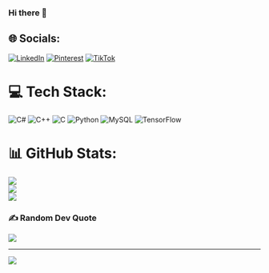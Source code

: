 ### Hi there 👋



## 🌐 Socials:
[![LinkedIn](https://img.shields.io/badge/LinkedIn-%230077B5.svg?logo=linkedin&logoColor=white)](https://linkedin.com/in/https://tr.linkedin.com/in/soner-%C3%A7ardak-6b2365162/en?trk=people-guest_people_search-card) [![Pinterest](https://img.shields.io/badge/Pinterest-%23E60023.svg?logo=Pinterest&logoColor=white)](https://pinterest.com/https://tr.pinterest.com/sonerkcardak/) [![TikTok](https://img.shields.io/badge/TikTok-%23000000.svg?logo=TikTok&logoColor=white)](https://tiktok.com/@https://www.tiktok.com/@degians) 

# 💻 Tech Stack:
![C#](https://img.shields.io/badge/c%23-%23239120.svg?style=for-the-badge&logo=c-sharp&logoColor=white) ![C++](https://img.shields.io/badge/c++-%2300599C.svg?style=for-the-badge&logo=c%2B%2B&logoColor=white) ![C](https://img.shields.io/badge/c-%2300599C.svg?style=for-the-badge&logo=c&logoColor=white) ![Python](https://img.shields.io/badge/python-3670A0?style=for-the-badge&logo=python&logoColor=ffdd54) ![MySQL](https://img.shields.io/badge/mysql-%2300f.svg?style=for-the-badge&logo=mysql&logoColor=white) ![TensorFlow](https://img.shields.io/badge/TensorFlow-%23FF6F00.svg?style=for-the-badge&logo=TensorFlow&logoColor=white)
# 📊 GitHub Stats:
![](https://github-readme-stats.vercel.app/api?username=sonerkcardak&theme=radical&hide_border=false&include_all_commits=false&count_private=true)<br/>
![](https://github-readme-streak-stats.herokuapp.com/?user=sonerkcardak&theme=radical&hide_border=false)<br/>
![](https://github-readme-stats.vercel.app/api/top-langs/?username=sonerkcardak&theme=radical&hide_border=false&include_all_commits=false&count_private=true&layout=compact)

### ✍️ Random Dev Quote
![](https://quotes-github-readme.vercel.app/api?type=horizontal&theme=radical)

---
[![](https://visitcount.itsvg.in/api?id=sonerkcardak&icon=0&color=0)](https://visitcount.itsvg.in)

<!-- Proudly created with GPRM ( https://gprm.itsvg.in ) -->

